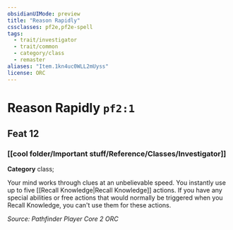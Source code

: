 ```yaml
---
obsidianUIMode: preview
title: "Reason Rapidly"
cssclasses: pf2e,pf2e-spell
tags:
  - trait/investigator
  - trait/common
  - category/class
  - remaster
aliases: "Item.1kn4uc0WLL2mUyss"
license: ORC
---
```

# Reason Rapidly `pf2:1`
## Feat 12
### [[cool folder/Important stuff/Reference/Classes/Investigator]]

**Category** class; 




Your mind works through clues at an unbelievable speed. You instantly use up to five [[Recall Knowledge|Recall Knowledge]] actions. If you have any special abilities or free actions that would normally be triggered when you Recall Knowledge, you can't use them for these actions.

*Source: Pathfinder Player Core 2*
*ORC*